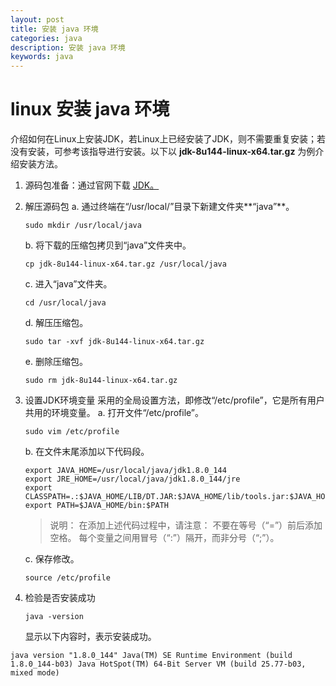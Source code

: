 ```yaml
---
layout: post
title: 安装 java 环境
categories: java
description: 安装 java 环境
keywords: java
---
```


# linux 安装 java 环境

介绍如何在Linux上安装JDK，若Linux上已经安装了JDK，则不需要重复安装；若没有安装，可参考该指导进行安装。以下以 **jdk-8u144-linux-x64.tar.gz** 为例介绍安装方法。

1. 源码包准备：通过官网下载 [JDK。](https://www.oracle.com/java/technologies/downloads/)

2. 解压源码包
   a. 通过终端在“/usr/local/”目录下新建文件夹**“java”**。
    ```
    sudo mkdir /usr/local/java
    ```
    b. 将下载的压缩包拷贝到“java”文件夹中。
    ```
    cp jdk-8u144-linux-x64.tar.gz /usr/local/java
    ```
    c. 进入“java”文件夹。
    ```
    cd /usr/local/java

    ```
    d. 解压压缩包。
    ```
    sudo tar -xvf jdk-8u144-linux-x64.tar.gz

    ```
    e. 删除压缩包。
    ```
    sudo rm jdk-8u144-linux-x64.tar.gz

    ```
3. 设置JDK环境变量
采用的全局设置方法，即修改“/etc/profile”，它是所有用户共用的环境变量。
    a. 打开文件“/etc/profile”。

    ```
    sudo vim /etc/profile
    ```

    b. 在文件末尾添加以下代码段。

    ```
    export JAVA_HOME=/usr/local/java/jdk1.8.0_144
    export JRE_HOME=/usr/local/java/jdk1.8.0_144/jre
    export CLASSPATH=.:$JAVA_HOME/LIB/DT.JAR:$JAVA_HOME/lib/tools.jar:$JAVA_HOME/lib:$CLASSPATH
    export PATH=$JAVA_HOME/bin:$PATH
    ```

    > 说明：
在添加上述代码过程中，请注意：
不要在等号（“=”）前后添加空格。
每个变量之间用冒号（“:”）隔开，而非分号（“;”）。

    c. 保存修改。
    ```
    source /etc/profile
    ```
4. 检验是否安装成功
    ```
    java -version
    ```
    显示以下内容时，表示安装成功。

```
java version "1.8.0_144" Java(TM) SE Runtime Environment (build 1.8.0_144-b03) Java HotSpot(TM) 64-Bit Server VM (build 25.77-b03, mixed mode)
```